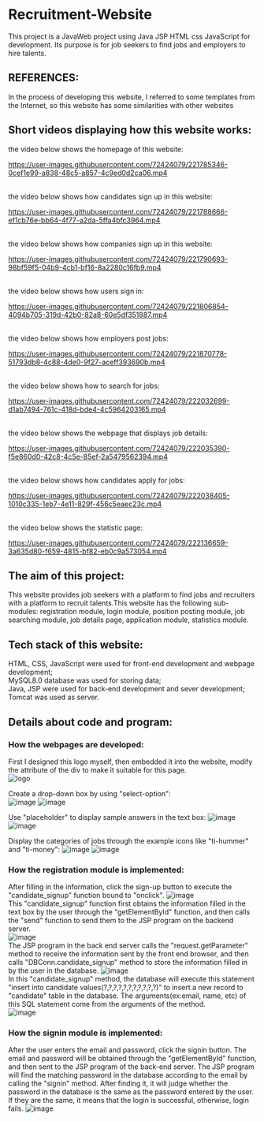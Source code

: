 # Recruitment-Website
This project is a JavaWeb project using Java JSP HTML css JavaScript for development. Its purpose is for job seekers to find jobs and employers to hire talents.<br>
## REFERENCES:
In the process of developing this website, I referred to some templates from the Internet, so this website has some similarities with other websites
## Short videos displaying how this website works:
the video below shows the homepage of this website:<br>

https://user-images.githubusercontent.com/72424079/221785346-0cef1e99-a838-48c5-a857-4c9ed0d2ca06.mp4

<br>the video below shows how candidates sign up in this website:<br>


https://user-images.githubusercontent.com/72424079/221788666-ef1cb76e-bb64-4f77-a2da-5ffa4bfc3964.mp4

<br>the video below shows how companies sign up in this website:<br>


https://user-images.githubusercontent.com/72424079/221790693-98bf59f5-04b9-4cb1-bf16-8a2280c16fb9.mp4

<br>the video below shows how users sign in:


https://user-images.githubusercontent.com/72424079/221806854-4094b705-319d-42b0-82a8-60e5df351887.mp4

<br>the video below shows how employers post jobs:


https://user-images.githubusercontent.com/72424079/221870778-51793db8-4c88-4de0-9f27-aceff393690b.mp4

<br>the video below shows how to search for jobs:


https://user-images.githubusercontent.com/72424079/222032699-d1ab7494-761c-418d-bde4-4c5964203165.mp4

<br>the video below shows the webpage that displays job details:


https://user-images.githubusercontent.com/72424079/222035390-f5e860d0-42c8-4c5e-85ef-2a5479562394.mp4


<br>the video below shows how candidates apply for jobs:



https://user-images.githubusercontent.com/72424079/222038405-1010c335-1eb7-4e11-829f-456c5eaec23c.mp4


<br>the video below shows the statistic page:


https://user-images.githubusercontent.com/72424079/222136659-3a635d80-f659-4815-bf82-eb0c9a573054.mp4


## The aim of this project:
This website provides job seekers with a platform to find jobs and recruiters with a platform to recruit talents.This website has the following sub-modules: registration module, login module, position posting module, job searching module, job details page, application module, statistics module.
## Tech stack of this website:
HTML, CSS, JavaScript were used for front-end development and webpage development;<br>
MySQL8.0 database was used for storing data;<br>
Java, JSP were used for back-end development and sever development;<br>
Tomcat was used as server.
## Details about code and program:
### How the webpages are developed:
First I designed this logo myself, then embedded it into the website, modify the attribute of the div to make it suitable for this page. <br>
![logo](https://user-images.githubusercontent.com/72424079/224461223-4cb59297-1e5f-4f65-a903-c9d6ef5d4b15.png)

Create a drop-down box by using "select-option":<br>
![image](https://user-images.githubusercontent.com/72424079/224461103-a6e6ed0f-4e01-4c86-895a-0aaac695bf2a.png)
![image](https://user-images.githubusercontent.com/72424079/224461142-e98606d3-90c3-4ea9-a5fb-68b013bcac56.png)

Use "placeholder" to display sample answers in the text box:
![image](https://user-images.githubusercontent.com/72424079/224461352-655080bf-b8fb-4500-b544-8051115f767c.png)
![image](https://user-images.githubusercontent.com/72424079/224461366-48fc50a6-be24-424d-ba09-b4dda625339c.png)

Display the categories of jobs through the example icons like "ti-hummer" and "ti-money":
![image](https://user-images.githubusercontent.com/72424079/224461441-07dc1ea4-d45a-403c-8b7d-770cc32ee6cb.png)
![image](https://user-images.githubusercontent.com/72424079/224461453-44a75173-99ab-41f5-89ed-5eb765b0835b.png)

### How the registration module is implemented:
After filling in the information, click the sign-up button to execute the "candidate_signup" function bound to "onclick".
![image](https://user-images.githubusercontent.com/72424079/224462451-2c49863c-697e-4514-b419-57488538e186.png)
<br>This "candidate_signup" function first obtains the information filled in the text box by the user through the "getElementById" function, and then calls the "send" function to send them to the JSP program on the backend server.<br>
![image](https://user-images.githubusercontent.com/72424079/224462552-295d3e97-4c84-4205-b881-8604d7f94f25.png)
<br>The JSP program in the back end server calls the "request.getParameter" method to receive the information sent by the front end browser, and then calls "DBConn.candidate_signup" method to store the information filled in by the user in the database.
![image](https://user-images.githubusercontent.com/72424079/224462821-b2bfef28-554e-4bf0-b9ba-e3dd5a38e814.png)
<br>In this "candidate_signup" method, the database will execute this statement "insert into candidate values(?,?,?,?,?,?,?,?,?,?,?)" to insert a new record to "candidate" table in the database. The arguments(ex:email, name, etc) of this SQL statement come from the arguments of the method.<br>
![image](https://user-images.githubusercontent.com/72424079/224462973-f00e4623-1b1a-4182-b07a-0279ede2a0e2.png)

### How the signin module is implemented:
After the user enters the email and password, click the signin button. The email and password will be obtained through the "getElementById" function, and then sent to the JSP program of the back-end server. The JSP program will find the matching password in the database according to the email by calling the "signin" method. After finding it, it will judge whether the password in the database is the same as the password entered by the user. If they are the same, it means that the login is successful, otherwise, login fails.
![image](https://user-images.githubusercontent.com/72424079/224536095-0008a1fc-0117-4777-87be-672e108db532.png)
